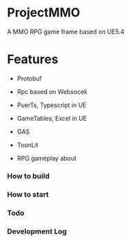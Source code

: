# ProjectMMO
A MMO RPG game frame based on UE5.4

# Features

- Protobuf
- Rpc based on Websocek
- PuerTs, Typescript in UE
- GameTables, Excel in UE

- GAS
- ToonLit
- RPG gameplay about

### How to build

### How to start

### Todo

### Development Log

